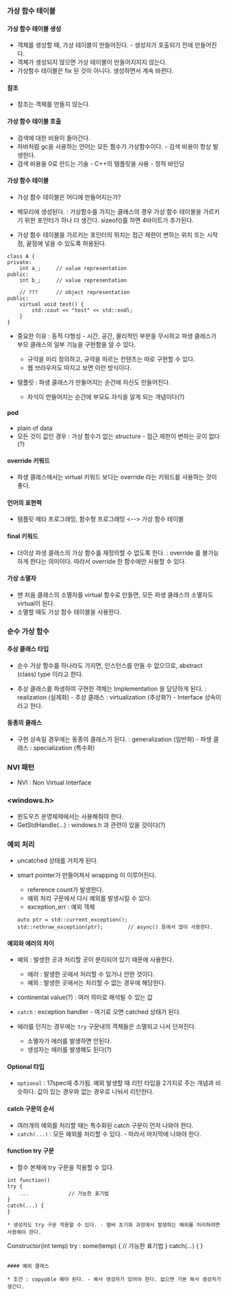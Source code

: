 ### 가상 함수 테이블

#### 가상 함수 테이블 생성

* 객체를 생성할 때, 가상 테이블이 만들어진다. - 생성자가 호출되기 전에 만들어진다.
* 객체가 생성되지 않으면 가상 테이블이 만들어지지지 않는다.
* 가상함수 테이블은 fix 된 것이 아니다. 생성하면서 계속 바뀐다.


#### 참조

* 참조는 객체를 만들지 않는다.

#### 가상 함수 테이블 호출

* 검색에 대한 비용이 들어간다.
* 자바처럼 gc을 사용하는 언어는 모든 함수가 가상함수이다. - 검색 비용이 항상 발생한다.
* 검색 비용을 0로 만드는 기술 - C++의 템플릿을 사용 - 정적 바인딩

#### 가상 함수 테이블

* 가상 함수 테이블은 어디에 만들어지는가?
* 메모리에 생성된다. : 가상함수를 가지는 클래스의 경우 가상 함수 테이블을 가르키기 위한 포인터가 하나 더 생긴다. sizeof()를 하면 4바이트가 추가된다. 

* 가상 함수 테이블을 가르키는 포인터의 위치는 접근 제한이 변하는 위치 또는 시작점, 끝점에 넣을 수 있도록 허용된다. 

```
class A {
private:
	int a_;		// value representation
public:
	int b_;		// value representation
	
	// ??? 		// object representation
public:
	virtual void test() {
		std::cout << "test" << std::endl;
	}
}
```

* 중요한 이유 : 동적 다형성 - 시간, 공간, 물리적인 부분을 무시하고 파생 클래스가 부모 클래스의 일부 기능을 구현함을 알 수 있다.
	* 규약을 미리 정의하고, 규약을 따르는 컨텐츠는 따로 구현할 수 있다. 
	* 웹 브라우저도 따지고 보면 이런 방식이다. 
	
* 템플릿 : 파생 클래스가 만들어지는 순간에 자신도 만들어진다. 
	* 자식이 만들어지는 순간에 부모도 자식을 알게 되는 개념이다(?)

#### pod

* plain of data
* 모든 것이 값인 경우 : 가상 함수가 없는 structure - 접근 제한이 변하는 곳이 없다(?)

#### override 키워드

* 파생 클래스에서는 virtual 키워드 보다는 override 라는 키워드를 사용하는 것이 좋다.

#### 언어의 표현력

* 템플릿 메타 프로그래밍, 함수형 프로그래밍 <--> 가상 함수 테이블

#### final 키워드

* 더이상 파생 클래스의 가상 함수를 재정의할 수 없도록 한다. : override 를 불가능하게 한다는 의미이다. 따라서 override 한 함수에만 사용할 수 있다.

#### 가상 소멸자

* 맨 처음 클래스의 소멸자를 virtual 함수로 만들면, 모든 파생 클래스의 소멸자도 virtual이 된다.
* 소멸할 때도 가상 함수 테이블을 사용한다.

### 순수 가상 함수

#### 추상 클래스 타입

* 순수 가상 함수를 하나라도 가지면, 인스턴스를 만들 수 없으므로, abstract (class) type 이라고 한다.

* 추상 클래스를 파생하여 구현한 객체는 Implementation 을 담당하게 된다. : realization (실체화) - 추상 클래스 : virtualization (추상화?) - Interface 상속이라고 한다.

#### 동종의 클래스

* 구현 상속일 경우에는 동종의 클래스가 된다. : generalization (일반화) - 파생 클래스 : specialization (특수화)

### NVI 패턴

* NVI : Non Virtual Interface

### <windows.h>

* 윈도우즈 운영체제에서는 사용해줘야 한다.
* GetStdHandle(...) : windows.h 과 관련이 있을 것이다(?)

### 예외 처리

* uncatched 상태를 거치게 된다.
* smart pointer가 만들어져서 wrapping 이 이루어진다. 
	* reference count가 발생한다. 
	* 예외 처리 구문에서 다시 예외를 발생시킬 수 있다.
	* exception_err : 예외 객체 
	
	```
	auto ptr = std::current_exception();
	std::rethrow_exception(ptr);		// async() 등에서 많이 사용한다.
	```
#### 예외와 에러의 차이

* 예외 : 발생한 곳과 처리할 곳이 분리되어 있기 때문에 사용한다.
	* 에러 : 발생한 곳에서 처리할 수 있거나 안한 것이다.  
	* 예외 : 발생한 곳에서는 처리할 수 없는 경우에 해당한다.

* continental value(?) : 여러 의미로 해석될 수 있는 값

* `catch` : exception handler - 여기로 오면 catched 상태가 된다. 

* 에러를 던지는 경우에는 `try` 구문내의 객체들은 소멸되고 나서 던져진다.
	* 소멸자가 에러를 발생하면 안된다.
	* 생성자는 에러를 발생해도 된다(?)

#### Optional 타입

* `optional` : 17spec에 추가됨. 예외 발생할 때 리턴 타입을 2가지로 주는 개념과 비슷하다. 값이 있는 경우와 없는 경우로 나눠서 리턴한다.

#### catch 구문의 순서 

* 여러개의 예외를 처리할 때는 특수화된 catch 구문이 먼저 나와야 한다.
* `catch(...)` : 모든 예외를 처리할 수 있다. - 따라서 마지막에 나와야 한다.

#### function try 구문

* 함수 본체에 try 구문을 적용할 수 있다. 

```
int function() 
try {
	...				// 가능한 표기법
}
catch(...) {
} 

* 생성자도 try 구문 적용할 수 있다. - 멤버 초기화 과정에서 발생하는 예외를 처리하려면 사용해야 한다.

```
Constructor(int temp)
try : some(temp) {				// 가능한 표기법
}
catch(...) {
}
```

#### 예외 클래스

* 조건 : copyable 해야 된다. - 복사 생성자가 있어야 한다. 없으면 기본 복사 생성자가 생긴다. 







